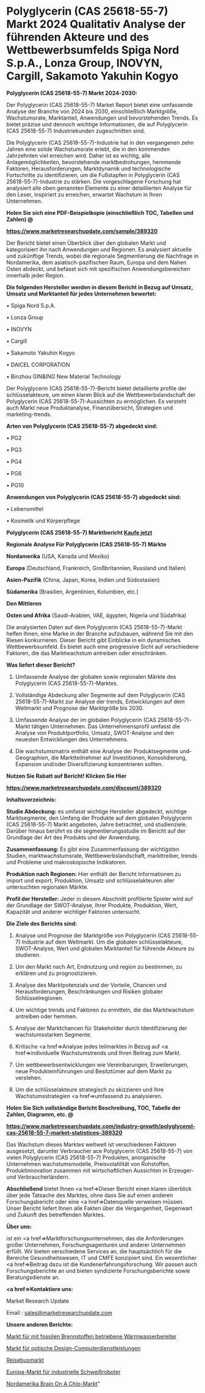 # Polyglycerin (CAS 25618-55-7) Markt 2024 Qualitativ Analyse der führenden Akteure und des Wettbewerbsumfelds Spiga Nord S.p.A., Lonza Group, INOVYN, Cargill, Sakamoto Yakuhin Kogyo

<strong>Polyglycerin (CAS 25618-55-7) Markt 2024-2030:</strong>

Der Polyglycerin (CAS 25618-55-7) Market Report bietet eine umfassende Analyse der Branche von 2024 bis 2030, einschließlich Marktgröße, Wachstumsrate, Marktanteil, Anwendungen und bevorstehenden Trends. Es bietet präzise und dennoch wichtige Informationen, die auf Polyglycerin (CAS 25618-55-7) Industriekunden zugeschnitten sind.

Die Polyglycerin (CAS 25618-55-7)-Industrie hat in den vergangenen zehn Jahren eine solide Wachstumsrate erlebt, die in den kommenden Jahrzehnten viel erreichen wird. Daher ist es wichtig, alle Anlagemöglichkeiten, bevorstehende marktbedrohungen, hemmende Faktoren, Herausforderungen, Marktdynamik und technologische Fortschritte zu identifizieren, um die Fußstapfen in Polyglycerin (CAS 25618-55-7)-Industrie zu stärken. Die vorgeschlagene Forschung hat analysiert alle oben genannten Elemente zu einer detaillierten Analyse für den Leser, inspiriert zu erreichen, erwartet Wachstum in Ihren Unternehmen.



<strong>Holen Sie sich eine PDF-Beispielkopie (einschließlich TOC, Tabellen und Zahlen) @
</strong>

<strong><a href=https://www.marketresearchupdate.com/sample/389320>

<strong>https://www.marketresearchupdate.com/sample/389320</u></font></a></strong></strong>

Der Bericht bietet einen Überblick über den globalen Markt und kategorisiert ihn nach Anwendungen und Regionen. Es analysiert aktuelle und zukünftige Trends, wobei die regionale Segmentierung die Nachfrage in Nordamerika, dem asiatisch-pazifischen Raum, Europa und dem Nahen Osten abdeckt, und befasst sich mit spezifischen Anwendungsbereichen innerhalb jeder Region.



<strong>Die folgenden Hersteller werden in diesem Bericht in Bezug auf Umsatz, Umsatz und Marktanteil für jedes Unternehmen bewertet:</strong>

• Spiga Nord S.p.A.

• Lonza Group

• INOVYN

• Cargill

• Sakamoto Yakuhin Kogyo

• DAICEL CORPORATION

• Binzhou GIN&ING New Material Technology

Der Polyglycerin (CAS 25618-55-7)-Bericht bietet detaillierte profile der schlüsselakteure, um einen klaren Blick auf die Wettbewerbslandschaft der Polyglycerin (CAS 25618-55-7)-Aussichten zu ermöglichen. Es versteht auch Markt neue Produktanalyse, Finanzübersicht, Strategien und marketing-trends.



<strong>Arten von Polyglycerin (CAS 25618-55-7) abgedeckt sind:</strong>

• PG2

• PG3

• PG4

• PG6

• PG10



<strong>Anwendungen von Polyglycerin (CAS 25618-55-7) abgedeckt sind:</strong>

• Lebensmittel

• Kosmetik und Körperpflege



<strong>Polyglycerin (CAS 25618-55-7) Marktbericht <a href=https://www.marketresearchupdate.com/buynow/389320>Kaufe jetzt</a></strong>



<strong>Regionale Analyse Für Polyglycerin (CAS 25618-55-7) Märkte</strong>



<strong>Nordamerika</strong> (USA, Kanada und Mexiko)



<strong>Europa</strong> (Deutschland, Frankreich, Großbritannien, Russland und Italien)



<strong>Asien-Pazifik</strong> (China, Japan, Korea, Indien und Südostasien)



<strong>Südamerika</strong> (Brasilien, Argentinien, Kolumbien, etc.)



<strong>Den Mittleren</strong> 

<strong>Osten und Afrika</strong> (Saudi-Arabien, VAE, ägypten, Nigeria und Südafrika)

Die analysierten Daten auf dem Polyglycerin (CAS 25618-55-7)-Markt helfen Ihnen, eine Marke in der Branche aufzubauen, während Sie mit den Riesen konkurrieren. Dieser Bericht gibt Einblicke in ein dynamisches Wettbewerbsumfeld. Es bietet auch eine progressive Sicht auf verschiedene Faktoren, die das Marktwachstum antreiben oder einschränken.



<strong>Was liefert dieser Bericht?</strong>

1. Umfassende Analyse der globalen sowie regionalen Märkte des Polyglycerin (CAS 25618-55-7)-Marktes.

2. Vollständige Abdeckung aller Segmente auf dem Polyglycerin (CAS 25618-55-7)-Markt zur Analyse der trends, Entwicklungen auf dem Weltmarkt und Prognose der Marktgröße bis 2030.

3. Umfassende Analyse der im globalen Polyglycerin (CAS 25618-55-7)-Markt tätigen Unternehmen. Das Unternehmensprofil umfasst die Analyse von Produktportfolio, Umsatz, SWOT-Analyse und den neuesten Entwicklungen des Unternehmens.

4. Die wachstumsmatrix enthält eine Analyse der Produktsegmente und-Geographien, die Marktteilnehmer auf Investitionen, Konsolidierung, Expansion und/oder Diversifizierung konzentrieren sollten.



<strong>Nutzen Sie Rabatt auf Bericht! Klicken Sie Hier
</strong>

<strong><a href=https://www.marketresearchupdate.com/discount/389320>https://www.marketresearchupdate.com/discount/389320</b></u></font></strong></a>



<strong>Inhaltsverzeichnis:</strong>



<strong>Studie Abdeckung:</strong> es umfasst wichtige Hersteller abgedeckt, wichtige Marktsegmente, den Umfang der Produkte auf dem globalen Polyglycerin (CAS 25618-55-7) Markt angeboten, Jahre betrachtet, und studienziele. Darüber hinaus berührt es die segmentierungsstudie im Bericht auf der Grundlage der Art des Produkts und der Anwendung.



<strong>Zusammenfassung:</strong> Es gibt eine Zusammenfassung der wichtigsten Studien, marktwachstumsrate, Wettbewerbslandschaft, markttreiber, trends und Probleme und makroskopische Indikatoren.



<strong>Produktion nach Regionen:</strong> Hier enthält der Bericht Informationen zu import und export, Produktion, Umsatz und schlüsselakteuren aller untersuchten regionalen Märkte.



<strong>Profil der Hersteller:</strong> Jeder in diesem Abschnitt profilierte Spieler wird auf der Grundlage der SWOT-Analyse, Ihrer Produkte, Produktion, Wert, Kapazität und anderer wichtiger Faktoren untersucht.



<strong>Die Ziele des Berichts sind:</strong>

1) Analyse und Prognose der Marktgröße von Polyglycerin (CAS 25618-55-7) Industrie auf dem Weltmarkt.
Um die globalen schlüsselakteure, SWOT-Analyse, Wert und globalen Marktanteil für führende Akteure zu studieren.

2) Um den Markt nach Art, Endnutzung und region zu bestimmen, zu erklären und zu prognostizieren.

3) Analyse des Marktpotenzials und der Vorteile, Chancen und Herausforderungen, Beschränkungen und Risiken globaler Schlüsselregionen.

4) Um wichtige trends und Faktoren zu ermitteln, die das Marktwachstum antreiben oder hemmen.

5) Analyse der Marktchancen für Stakeholder durch Identifizierung der wachstumsstarken Segmente.

6) Kritische <a href=>Analyse</a> jedes teilmarktes in Bezug auf <a href=>individuelle</a> Wachstumstrends und Ihren Beitrag zum Markt.

7) Um wettbewerbsentwicklungen wie Vereinbarungen, Erweiterungen, neue Produkteinführungen und Besitztümer auf dem Markt zu verstehen.

8) Um die schlüsselakteure strategisch zu skizzieren und Ihre Wachstumsstrategien <a href=>umfassend</a> zu analysieren.



<strong>Holen Sie Sich vollständige Bericht Beschreibung, TOC, Tabelle der Zahlen, Diagramm, etc. @ </strong>

<strong><a href=https://www.marketresearchupdate.com/industry-growth/polyglycerol-cas-25618-55-7-market-statistices-389320>https://www.marketresearchupdate.com/industry-growth/polyglycerol-cas-25618-55-7-market-statistices-389320</a></font></strong>

Das Wachstum dieses Marktes weltweit ist verschiedenen Faktoren ausgesetzt, darunter Verbraucher ace Polyglycerin (CAS 25618-55-7) von vielen Polyglycerin (CAS 25618-55-7) Produkten, anorganische Unternehmen wachstumsmodelle, Preisvolatilität von Rohstoffen, Produktinnovation zusammen mit wirtschaftlichen Aussichten in Erzeuger-und Verbraucherländern.



<strong>Abschließend</strong> bietet Ihnen <a href=>Dieser</a> Bericht einen klaren überblick über jede Tatsache des Marktes, ohne dass Sie auf einen anderen Forschungsbericht oder eine <a href=>Datenquelle</a> verweisen müssen. Unser Bericht liefert Ihnen alle Fakten über die Vergangenheit, Gegenwart und Zukunft des betreffenden Marktes.



<strong>Über uns:</strong>

 ist ein <a href=>Marktfors</a>chungsunternehmen, das die Anforderungen großer Unternehmen, Forschungsagenturen und anderer Unternehmen erfüllt. Wir bieten verschiedene Services an, die hauptsächlich für die Bereiche Gesundheitswesen, IT und CMFE konzipiert sind. Ein wesentlicher <a href=>Beitrag</a> dazu ist die Kundenerfahrungsforschung. Wir passen auch Forschungsberichte an und bieten syndizierte Forschungsberichte sowie Beratungsdienste an.



<strong><a href=>Kontaktiere uns:</a></strong>

Market Research Update

Email : sales@marketresearchupdate.com



<strong>Unsere anderen Berichte:</strong>

<a href=https://www.linkedin.com/pulse/fossil-fuel-fired-water-heater-market-size>Markt für mit fossilen Brennstoffen betriebene Warmwasserbereiter</a>

<a href=https://www.linkedin.com/pulse/optical-design-computer-services-market-outlooks>Markt für optische Design-Computerdienstleistungen</a>

<a href=https://www.linkedin.com/pulse/passenger-coach-market-size-share-outlook-growth-prospects>Reisebusmarkt</a>

<a href=https://www.linkedin.com/pulse/europe-industrial-welding-robots-market-size>Europa-Markt für industrielle Schweißroboter</a>

<a href=https://www.linkedin.com/pulse/north-america-brain-on-a-chip-market>Nordamerika Brain On A Chip-Markt</a>"
